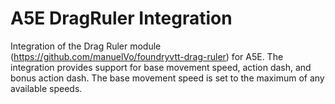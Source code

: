 # A5E DragRuler Integration

Integration of the Drag Ruler module (https://github.com/manuelVo/foundryvtt-drag-ruler) for A5E. The integration provides support for base movement speed, action dash, and bonus action dash. The base movement speed is set to the maximum of any available speeds. 